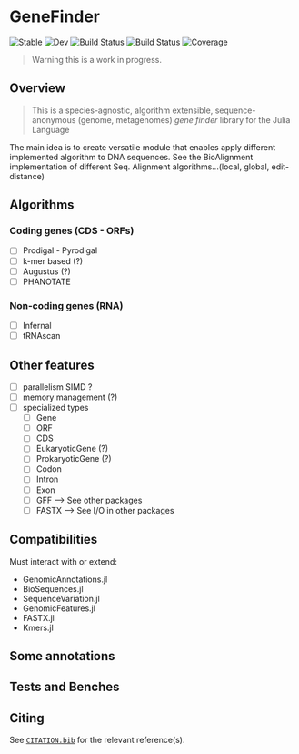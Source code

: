 # GeneFinder

[![Stable](https://img.shields.io/badge/docs-stable-blue.svg)](https://camilogarciabotero.github.io/GeneFinder.jl/stable/)
[![Dev](https://img.shields.io/badge/docs-dev-blue.svg)](https://camilogarciabotero.github.io/GeneFinder.jl/dev/)
[![Build Status](https://github.com/camilogarciabotero/GeneFinder.jl/actions/workflows/CI.yml/badge.svg?branch=main)](https://github.com/camilogarciabotero/GeneFinder.jl/actions/workflows/CI.yml?query=branch%3Amain)
[![Build Status](https://travis-ci.com/camilogarciabotero/GeneFinder.jl.svg?branch=main)](https://travis-ci.com/camilogarciabotero/GeneFinder.jl)
[![Coverage](https://codecov.io/gh/camilogarciabotero/GeneFinder.jl/branch/main/graph/badge.svg)](https://codecov.io/gh/camilogarciabotero/GeneFinder.jl)


> Warning this is a work in progress.

## Overview

>This is a species-agnostic, algorithm extensible, sequence-anonymous (genome, metagenomes) *gene finder* library for the Julia Language

The main idea is to create versatile module that enables apply different implemented algorithm to DNA sequences. See the BioAlignment implementation of different Seq. Alignment algorithms...(local, global, edit-distance)


## Algorithms

### Coding genes (CDS - ORFs)

- [ ] Prodigal - Pyrodigal
- [ ] k-mer based (?)
- [ ] Augustus (?)
- [ ] PHANOTATE

### Non-coding genes (RNA)

- [ ] Infernal
- [ ] tRNAscan

## Other features

- [ ] parallelism SIMD ?
- [ ] memory management (?)
- [ ] specialized types
  - [ ] Gene
  - [ ] ORF
  - [ ] CDS
  - [ ] EukaryoticGene (?)
  - [ ] ProkaryoticGene (?)
  - [ ] Codon
  - [ ] Intron
  - [ ] Exon
  - [ ] GFF --> See other packages
  - [ ] FASTX --> See I/O in other packages

## Compatibilities  

Must interact with or extend:

- GenomicAnnotations.jl
- BioSequences.jl
- SequenceVariation.jl
- GenomicFeatures.jl
- FASTX.jl
- Kmers.jl

## Some annotations



## Tests and Benches



## Citing

See [`CITATION.bib`](CITATION.bib) for the relevant reference(s).
